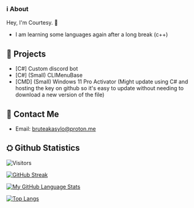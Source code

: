 ### ℹ️ About 

Hey, I'm Courtesy. 👋

- I am learning some languages again after a long break (c++)

## 🔭 Projects

- [C#] Custom discord bot
- [C#] (Small) CLIMenuBase
- [CMD] (Small) Windows 11 Pro Activator (Might update using C# and hosting the key on github so it's easy to update without needing to download a new version of the file)

## 🤝 Contact Me

- Email: [bruteakasylo@proton.me](mailto:bruteakasylo@proton.me?subject=[GitHub]%20Source%20BruteAkaSylo)


## ⛭ Github Statistics
![Visitors](https://komarev.com/ghpvc/?username=courtesy1701&color=blueviolet)

[![GitHub Streak ](http://github-readme-streak-stats.herokuapp.com?user=courtesy2023&theme=tokyonight&hide_border=true)](https://git.io/streak-stats)

[![My GitHub Language Stats](https://github-readme-stats.vercel.app/api/top-langs/?username=couresy2023&langs_count=5&theme=tokyonight&hide_border=true)]()

[![Top Langs](https://github-readme-stats.vercel.app/api/top-langs/?username=courtesy2023)](https://github.com/anuraghazra/github-readme-stats)

